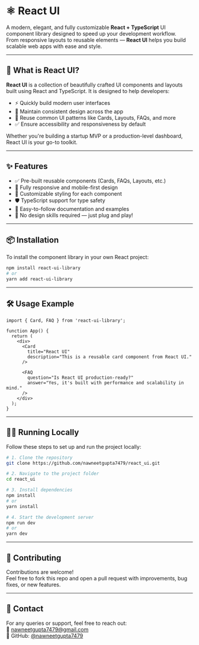 # ⚛️ React UI

A modern, elegant, and fully customizable **React + TypeScript** UI component library designed to speed up your development workflow.  
From responsive layouts to reusable elements — **React UI** helps you build scalable web apps with ease and style.

---

## 🚀 What is React UI?

**React UI** is a collection of beautifully crafted UI components and layouts built using React and TypeScript. It is designed to help developers:

- ⚡ Quickly build modern user interfaces  
- 🎨 Maintain consistent design across the app  
- 🧩 Reuse common UI patterns like Cards, Layouts, FAQs, and more  
- ✅ Ensure accessibility and responsiveness by default  

Whether you're building a startup MVP or a production-level dashboard, React UI is your go-to toolkit.

---

## ✨ Features

- ✅ Pre-built reusable components (Cards, FAQs, Layouts, etc.)
- 📱 Fully responsive and mobile-first design
- 🎯 Customizable styling for each component
- 🛡️ TypeScript support for type safety
- 📘 Easy-to-follow documentation and examples
- 🚫 No design skills required — just plug and play!

---

## 📦 Installation

To install the component library in your own React project:

```bash
npm install react-ui-library
# or
yarn add react-ui-library
```

---

## 🛠️ Usage Example

```tsx
import { Card, FAQ } from 'react-ui-library';

function App() {
  return (
    <div>
      <Card
        title="React UI"
        description="This is a reusable card component from React UI."
      />
      
      <FAQ
        question="Is React UI production-ready?"
        answer="Yes, it's built with performance and scalability in mind."
      />
    </div>
  );
}
```

---

## 🧑‍💻 Running Locally

Follow these steps to set up and run the project locally:

```bash
# 1. Clone the repository
git clone https://github.com/nawneetgupta7479/react_ui.git

# 2. Navigate to the project folder
cd react_ui

# 3. Install dependencies
npm install
# or
yarn install

# 4. Start the development server
npm run dev
# or
yarn dev
```

---

## 🤝 Contributing

Contributions are welcome!  
Feel free to fork this repo and open a pull request with improvements, bug fixes, or new features.

---

## 📩 Contact

For any queries or support, feel free to reach out:  
📧 nawneetgupta7479@gmail.com  
📌 GitHub: [@nawneetgupta7479](https://github.com/nawneetgupta7479)

